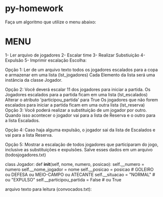 # py-homework
Faça um algoritmo que utilize o menu abaixo:

MENU
======
1- Ler arquivo de jogadores
2- Escalar time
3- Realizar Substiuição
4- Expulsão
5- Imprimir escalação
Escolha: 


Opção 1: Ler de um arquivo texto todos os jogadores
        escalados para a copa e armazenar em uma
        lista (lst_jogadores)
        Cada Elemento da lista será uma instância
            da classe Jogador.

Opção 2: Você deverá escalar 11 dos jogadores para
        iniciar a partida.
        Os Jogadores escalados para a partida ficam
            em uma lista (lst_escalados)
            Alterar o atributo 'participou_partida'
                para True
        Os jogadores que não forem escalados para
            iniciar a partida ficam em uma outra
            lista (lst_reserva)
Opção 3: Você poderá realizar a substituição de um
        jogador por outro.
        Quando isso acontecer o jogador vai para
            a lista de Reserva e o outro para a
            lista Escalados.

Opção 4: Caso haja alguma expulsão, o jogador sai
        da lista de Escalados e vai para a lista
        Reserva.

Opção 5: Mostrar a escalação de todos jogadores que
        participaram do jogo, inclusive as substituições
        e expulsões. 
        Salve esses dados em um arquivo (todosjogadores.txt)


class Jogador:
    def __init__(self, nome, numero, posicao):
        self.__numero = numero
        self.__nome_jogador = nome
        self.__posicao = posicao # GOLEIRO ou DEFESA ou MEIO-CAMPO ou ATECANTE
        self.__situacao = "NORMAL"  # ou "EXPULSO"
        self.__participou_partida = False # ou True


arquivo texto para leitura (convocados.txt):
